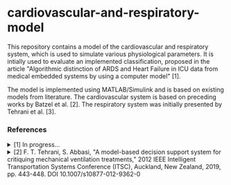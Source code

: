 # cardiovascular-and-respiratory-model
This repository contains a model of the cardiovascular and respiratory system, which is used to simulate various physiological parameters. It is intially used to evaluate an implemented classification, proposed in the article "Algorithmic distinction of ARDS and Heart Failure in ICU data from medical embedded systems by using a computer model" [1].

The model is implemented using MATLAB/Simulink and is based on existing models from literature. The cardiovascular system is based on preceding works by Batzel et al. [2]. The respiratory system was initially presented by Tehrani et al. [3].

### References

<details><summary>[1] In progress... </summary>
<p>

```
@INPROCEEDINGS{8916835, 
author={S. {Fonck} and S. {Fritsch}}, 
booktitle={}, 
title={Algorithmic distinction of ARDS and Heart Failure in ICU data from medical embedded systems by using a computer model}, 
year={2021}, 
volume={}, 
number={}, 
pages={}, 
keywords={}, 
doi={}, 
ISSN={}, 
month={}}
```

</p>
</details>
<details><summary>[2] F. T. Tehrani, S. Abbasi, "A model-based decision support system for critiquing mechanical ventilation treatments," 2012 IEEE Intelligent Transportation Systems Conference (ITSC), Auckland, New Zealand, 2019, pp. 443-448.
DOI 10.1007/s10877-012-9362-0</summary>
<p>

```
@INPROCEEDINGS{8916835, 
author={F. T. {Tehrani} and S. {Abbasi}}, 
title={A model-based decision support system for critiquing mechanical ventilation treatments}, 
year={2019}, 
volume={}, 
number={}, 
pages={}, 
keywords={Decision support systems; Mechanical ventilation; Physiological modeling}, 
doi={10.1007/s10877-012-9362-0}, 
ISSN={null}, 
month={Oct},}
```

</p>
</details>
